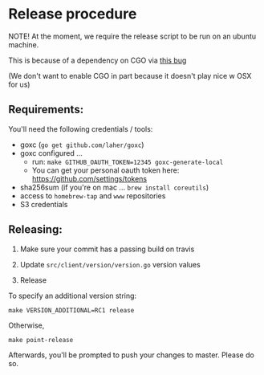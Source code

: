 # Release procedure

NOTE! At the moment, we require the release script to be run on an ubuntu machine.

This is because of a dependency on CGO via [this bug](https://github.com/opencontainers/runc/issues/841)

(We don't want to enable CGO in part because it doesn't play nice w OSX for us)

## Requirements:

You'll need the following credentials / tools:

- goxc (`go get github.com/laher/goxc`)
- goxc configured ... 
    - run: `make GITHUB_OAUTH_TOKEN=12345 goxc-generate-local`
    - You can get your personal oauth token here: https://github.com/settings/tokens
- sha256sum (if you're on mac ... `brew install coreutils`)
- access to `homebrew-tap` and `www` repositories
- S3 credentials 

## Releasing:

1) Make sure your commit has a passing build on travis

2) Update `src/client/version/version.go` version values

3) Release

To specify an additional version string:

```shell
make VERSION_ADDITIONAL=RC1 release
```

Otherwise,

```shell
make point-release
```

Afterwards, you'll be prompted to push your changes to master. Please do so.


